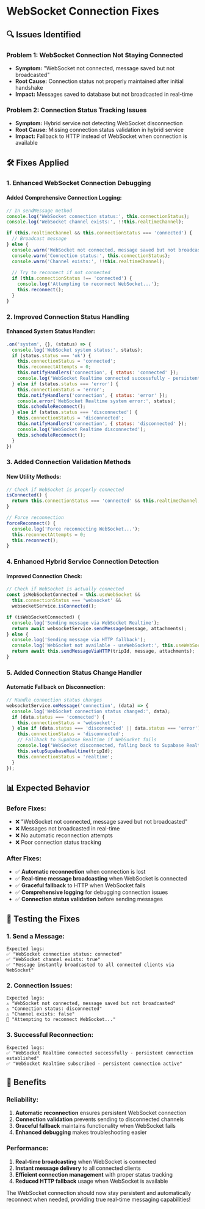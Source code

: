 # WebSocket Connection Fixes

## 🔍 **Issues Identified**

### **Problem 1: WebSocket Connection Not Staying Connected**
- **Symptom:** "WebSocket not connected, message saved but not broadcasted"
- **Root Cause:** Connection status not properly maintained after initial handshake
- **Impact:** Messages saved to database but not broadcasted in real-time

### **Problem 2: Connection Status Tracking Issues**
- **Symptom:** Hybrid service not detecting WebSocket disconnection
- **Root Cause:** Missing connection status validation in hybrid service
- **Impact:** Fallback to HTTP instead of WebSocket when connection is available

## 🛠️ **Fixes Applied**

### **1. Enhanced WebSocket Connection Debugging**

#### **Added Comprehensive Connection Logging:**
```javascript
// In sendMessage method
console.log('WebSocket connection status:', this.connectionStatus);
console.log('WebSocket channel exists:', !!this.realtimeChannel);

if (this.realtimeChannel && this.connectionStatus === 'connected') {
  // Broadcast message
} else {
  console.warn('WebSocket not connected, message saved but not broadcasted');
  console.warn('Connection status:', this.connectionStatus);
  console.warn('Channel exists:', !!this.realtimeChannel);
  
  // Try to reconnect if not connected
  if (this.connectionStatus !== 'connected') {
    console.log('Attempting to reconnect WebSocket...');
    this.reconnect();
  }
}
```

### **2. Improved Connection Status Handling**

#### **Enhanced System Status Handler:**
```javascript
.on('system', {}, (status) => {
  console.log('WebSocket system status:', status);
  if (status.status === 'ok') {
    this.connectionStatus = 'connected';
    this.reconnectAttempts = 0;
    this.notifyHandlers('connection', { status: 'connected' });
    console.log('WebSocket Realtime connected successfully - persistent connection established');
  } else if (status.status === 'error') {
    this.connectionStatus = 'error';
    this.notifyHandlers('connection', { status: 'error' });
    console.error('WebSocket Realtime system error:', status);
    this.scheduleReconnect();
  } else if (status.status === 'disconnected') {
    this.connectionStatus = 'disconnected';
    this.notifyHandlers('connection', { status: 'disconnected' });
    console.log('WebSocket Realtime disconnected');
    this.scheduleReconnect();
  }
})
```

### **3. Added Connection Validation Methods**

#### **New Utility Methods:**
```javascript
// Check if WebSocket is properly connected
isConnected() {
  return this.connectionStatus === 'connected' && this.realtimeChannel;
}

// Force reconnection
forceReconnect() {
  console.log('Force reconnecting WebSocket...');
  this.reconnectAttempts = 0;
  this.reconnect();
}
```

### **4. Enhanced Hybrid Service Connection Detection**

#### **Improved Connection Check:**
```javascript
// Check if WebSocket is actually connected
const isWebSocketConnected = this.useWebSocket && 
  this.connectionStatus === 'websocket' && 
  websocketService.isConnected();

if (isWebSocketConnected) {
  console.log('Sending message via WebSocket Realtime');
  return await websocketService.sendMessage(message, attachments);
} else {
  console.log('Sending message via HTTP fallback');
  console.log('WebSocket not available - useWebSocket:', this.useWebSocket, 'status:', this.connectionStatus, 'connected:', websocketService.isConnected());
  return await this.sendMessageViaHTTP(tripId, message, attachments);
}
```

### **5. Added Connection Status Change Handler**

#### **Automatic Fallback on Disconnection:**
```javascript
// Handle connection status changes
websocketService.onMessage('connection', (data) => {
  console.log('WebSocket connection status changed:', data);
  if (data.status === 'connected') {
    this.connectionStatus = 'websocket';
  } else if (data.status === 'disconnected' || data.status === 'error') {
    this.connectionStatus = 'disconnected';
    // Fallback to Supabase Realtime if WebSocket fails
    console.log('WebSocket disconnected, falling back to Supabase Realtime');
    this.setupSupabaseRealtime(tripId);
    this.connectionStatus = 'realtime';
  }
});
```

## 📊 **Expected Behavior**

### **Before Fixes:**
- ❌ "WebSocket not connected, message saved but not broadcasted"
- ❌ Messages not broadcasted in real-time
- ❌ No automatic reconnection attempts
- ❌ Poor connection status tracking

### **After Fixes:**
- ✅ **Automatic reconnection** when connection is lost
- ✅ **Real-time message broadcasting** when WebSocket is connected
- ✅ **Graceful fallback** to HTTP when WebSocket fails
- ✅ **Comprehensive logging** for debugging connection issues
- ✅ **Connection status validation** before sending messages

## 🧪 **Testing the Fixes**

### **1. Send a Message:**
```
Expected logs:
✅ "WebSocket connection status: connected"
✅ "WebSocket channel exists: true"
✅ "Message instantly broadcasted to all connected clients via WebSocket"
```

### **2. Connection Issues:**
```
Expected logs:
⚠️ "WebSocket not connected, message saved but not broadcasted"
⚠️ "Connection status: disconnected"
⚠️ "Channel exists: false"
🔄 "Attempting to reconnect WebSocket..."
```

### **3. Successful Reconnection:**
```
Expected logs:
✅ "WebSocket Realtime connected successfully - persistent connection established"
✅ "WebSocket Realtime subscribed - persistent connection active"
```

## 🚀 **Benefits**

### **Reliability:**
1. **Automatic reconnection** ensures persistent WebSocket connection
2. **Connection validation** prevents sending to disconnected channels
3. **Graceful fallback** maintains functionality when WebSocket fails
4. **Enhanced debugging** makes troubleshooting easier

### **Performance:**
1. **Real-time broadcasting** when WebSocket is connected
2. **Instant message delivery** to all connected clients
3. **Efficient connection management** with proper status tracking
4. **Reduced HTTP fallback** usage when WebSocket is available

The WebSocket connection should now stay persistent and automatically reconnect when needed, providing true real-time messaging capabilities!
